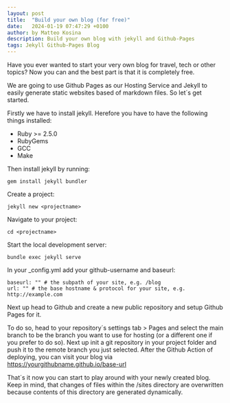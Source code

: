 ```yaml
---
layout: post
title:  "Build your own blog (for free)"
date:   2024-01-19 07:47:29 +0100
author: by Matteo Kosina
description: Build your own blog with jekyll and Github-Pages
tags: Jekyll Github-Pages Blog
---
```

Have you ever wanted to start your very own blog for travel, tech or other topics? Now you can and the best part is that it is completely free.

We are going to use Github Pages as our Hosting Service and Jekyll to easily generate static websites based of markdown files.
So let´s get started. 

Firstly we have to install jekyll. Herefore you have to have the following things installed:
- Ruby >= 2.5.0
- RubyGems
- GCC
- Make


Then install jekyll by running:

```` 
gem install jekyll bundler
````
Create a project:

```` 
jekyll new <projectname>
````

Navigate to your project:

```` 
cd <projectname>
````

Start the local development server:
```` 
bundle exec jekyll serve
````

In your _config.yml add your github-username and baseurl:

````
baseurl: "" # the subpath of your site, e.g. /blog
url: "" # the base hostname & protocol for your site, e.g. http://example.com
````

Next up head to Github and create a new public repository and setup Github Pages for it.

To do so, head to your repository´s settings tab > Pages and select the main branch to be the branch you want to use for hosting (or a different one if you prefer to do so).
Next up init a git repository in your project folder and push it to the remote branch you just selected.
After the Github Action of deploying, you can visit your blog via https://yourgithubname.github.io/base-url

That´s it now you can start to play around with your newly created blog. Keep in mind, that changes of files within the /sites directory are overwritten because contents of this directory are generated dynamically.



